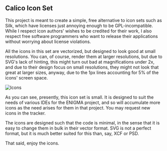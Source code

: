 ## Calico Icon Set ##

This project is meant to create a simple, free alternative to icon sets such as Silk, which have licenses just annoying enough to be GPL-incompatible. While I respect icon authors' wishes to be credited for their work, I also respect free software programmers who want to release their applications without worrying about license violations.

All the icons in this set are vectorized, but designed to look good at small resolutions. You can, of course, render them at larger resolutions, but due to SVG's lack of hinting, this might turn out bad at magnifications under 2x, and due to their design focus on small resolutions, they might not look that great at larger sizes, anyway, due to the 1px lines accounting for 5% of the icons' screen space.

![Icons](http://enigma-dev.github.io/Calico-Icon/icons.svg "Icon Set")

As you can see, presently, this icon set is small. It is designed to suit the needs of various IDEs for the ENIGMA project, and so will accumulate more icons as the need arises for them in that project. You may request new icons in the tracker.

The icons are designed such that the code is minimal, in the sense that it is easy to change them in bulk in their vector format. SVG is not a perfect format, but it is much better suited for this than, say, XCF or PSD.

That said, enjoy the icons.
